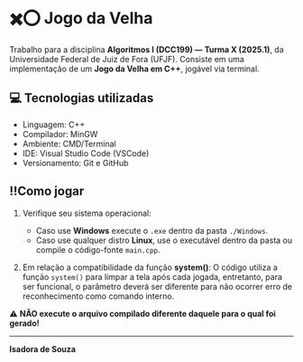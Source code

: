 # ✖️​​⭕​ Jogo da Velha
Trabalho para a disciplina **Algoritmos I (DCC199) — Turma X (2025.1)**, da Universidade Federal de Juiz de Fora (UFJF).
Consiste em uma implementação de um **Jogo da Velha em C++**, jogável via terminal. 

## ​💻​ Tecnologias utilizadas
- Linguagem: C++ 
- Compilador: MinGW
- Ambiente: CMD/Terminal
- IDE: Visual Studio Code (VSCode)
- Versionamento: Git e GitHub

## ‼️​Como jogar
1. Verifique seu sistema operacional:
   - Caso use **Windows** execute o `.exe` dentro da pasta `./Windows`.
   - Caso use qualquer distro **Linux**, use o executável dentro da pasta ou compile o código-fonte `main.cpp`.

2. Em relação a compatibilidade da função **system()**:
O código utiliza a função `system()` para limpar a tela após cada jogada, entretanto, para ser funcional, o parâmetro deverá ser diferente para não ocorrer erro de reconhecimento como comando interno. 

⚠️​ **NÃO execute o arquivo compilado diferente daquele para o qual foi gerado!**

-----
**Isadora de Souza**
